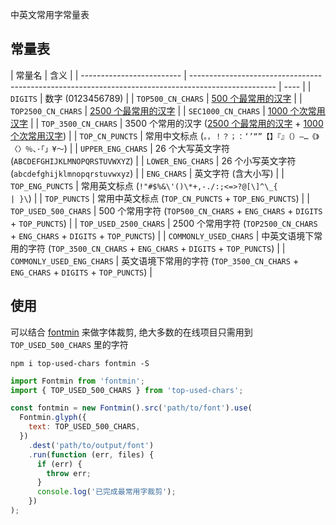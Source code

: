 中英文常用字常量表

## 常量表

| 常量名                    | 含义                                                                                                |
| ------------------------- | --------------------------------------------------------------------------------------------------- | ---- |
| `DIGITS`                  | 数字 (0123456789)                                                                                   |
| `TOP500_CN_CHARS`         | [500 个最常用的汉字][TOP500_CN_CHARS]                                                               |
| `TOP2500_CN_CHARS`        | [2500 个最常用的汉字][TOP2500_CN_CHARS]                                                             |
| `SEC1000_CN_CHARS`        | [1000 个次常用汉字][SEC1000_CN_CHARS]                                                               |
| `TOP_3500_CN_CHARS`       | 3500 个常用的汉字 ([2500 个最常用的汉字][TOP2500_CN_CHARS] + [1000 个次常用汉字][SEC1000_CN_CHARS]) |
| `TOP_CN_PUNCTS`           | 常用中文标点 (`。，！？；：‘’“”【】『』（）—…《》〈〉％、·「」¥～`)                                 |
| `UPPER_ENG_CHARS`         | 26 个大写英文字符 (`ABCDEFGHIJKLMNOPQRSTUVWXYZ`)                                                    |
| `LOWER_ENG_CHARS`         | 26 个小写英文字符 (`abcdefghijklmnopqrstuvwxyz`)                                                    |
| `ENG_CHARS`               | 英文字符 (含大小写)                                                                                 |
| `TOP_ENG_PUNCTS`          | 常用英文标点 (`!"#$%&\'()\*+,-./:;<=>?@[\]^\_{                                                      | }\`) |
| `TOP_PUNCTS`              | 常用中英文标点 (`TOP_CN_PUNCTS` + `TOP_ENG_PUNCTS`)                                                 |
| `TOP_USED_500_CHARS`      | 500 个常用字符 (`TOP500_CN_CHARS` + `ENG_CHARS` + `DIGITS` + `TOP_PUNCTS`)                          |
| `TOP_USED_2500_CHARS`     | 2500 个常用字符 (`TOP2500_CN_CHARS` + `ENG_CHARS` + `DIGITS` + `TOP_PUNCTS`)                        |
| `COMMONLY_USED_CHARS`     | 中英文语境下常用的字符 (`TOP_3500_CN_CHARS` + `ENG_CHARS` + `DIGITS` + `TOP_PUNCTS`)                |
| `COMMONLY_USED_ENG_CHARS` | 英文语境下常用的字符 (`TOP_3500_CN_CHARS` + `ENG_CHARS` + `DIGITS` + `TOP_PUNCTS`)                  |

## 使用

可以结合 [fontmin](https://github.com/ecomfe/fontmin) 来做字体裁剪, 绝大多数的在线项目只需用到 `TOP_USED_500_CHARS` 里的字符

```shell
npm i top-used-chars fontmin -S
```

```javascript
import Fontmin from 'fontmin';
import { TOP_USED_500_CHARS } from 'top-used-chars';

const fontmin = new Fontmin().src('path/to/font').use(
  Fontmin.glyph({
    text: TOP_USED_500_CHARS,
  })
    .dest('path/to/output/font')
    .run(function (err, files) {
      if (err) {
        throw err;
      }
      console.log('已完成最常用字裁剪');
    })
);
```

[TOP500_CN_CHARS]: https://www.hanyuguoxue.com/zidian/zuichangyongzi '500 个最常用的汉字'
[TOP2500_CN_CHARS]: https://www.zdic.net/zd/zb/cc1/ '2500 个最常用的汉字'
[SEC1000_CN_CHARS]: https://www.zdic.net/zd/zb/cc2/ '1000 个次常用汉字'
